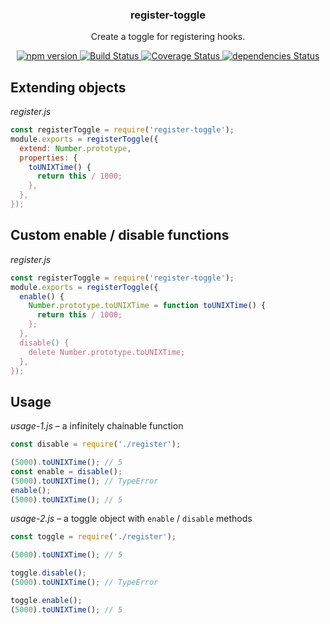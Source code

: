 <p align="center">
  <h3 align="center">register-toggle</h3>
  <p align="center">Create a toggle for registering hooks.<p>
  <p align="center">
    <a href="https://www.npmjs.com/package/register-toggle">
      <img src="https://img.shields.io/npm/v/register-toggle.svg" alt="npm version">
    </a>
    <a href="https://travis-ci.org/Moeriki/node-register-toggle">
      <img src="https://travis-ci.org/Moeriki/node-register-toggle.svg?branch=master" alt="Build Status"></img>
    </a>
    <a href="https://coveralls.io/github/Moeriki/node-register-toggle?branch=master">
      <img src="https://coveralls.io/repos/github/Moeriki/node-register-toggle/badge.svg?branch=master" alt="Coverage Status"></img>
    </a>
    <a href="https://david-dm.org/moeriki/node-register-toggle">
      <img src="https://david-dm.org/moeriki/node-register-toggle/status.svg" alt="dependencies Status"></img>
    </a>
  </p>
</p>

## Extending objects

*register.js*

```js
const registerToggle = require('register-toggle');
module.exports = registerToggle({
  extend: Number.prototype,
  properties: {
    toUNIXTime() {
      return this / 1000;
    },
  },
});
```

## Custom enable / disable functions

*register.js*

```js
const registerToggle = require('register-toggle');
module.exports = registerToggle({
  enable() {
    Number.prototype.toUNIXTime = function toUNIXTime() {
      return this / 1000;
    };
  },
  disable() {
    delete Number.prototype.toUNIXTime;
  },
});
```

## Usage

*usage-1.js* – a infinitely chainable function

```js
const disable = require('./register');

(5000).toUNIXTime(); // 5
const enable = disable();
(5000).toUNIXTime(); // TypeError
enable();
(5000).toUNIXTime(); // 5
```

*usage-2.js* – a toggle object with `enable` / `disable` methods

```js
const toggle = require('./register');

(5000).toUNIXTime(); // 5

toggle.disable();
(5000).toUNIXTime(); // TypeError

toggle.enable();
(5000).toUNIXTime(); // 5
```
